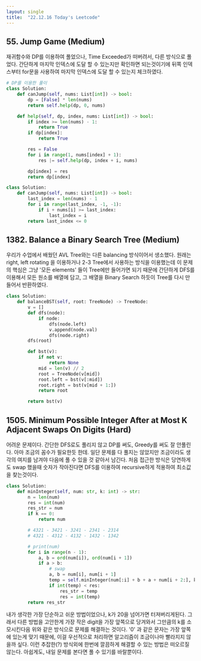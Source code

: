 ```yaml
---
layout: single
title:  "22.12.16 Today's Leetcode"
---
```



## 55. Jump Game (Medium)

재귀함수와 DP를 이용하여 풀었으나, Time Exceeded가 떠버려서, 다른 방식으로 풀었다. 간단하게 마지막 인덱스에 도달 할 수 있는지만 
확인하면 되는것이기에 뒤쪽 인덱스부터 for문을 사용하여 마지막 인덱스에 도달 할 수 있는지 체크하였다.

```python
# DP를 이용한 풀이
class Solution:
    def canJump(self, nums: List[int]) -> bool:
        dp = [False] * len(nums)
        return self.help(dp, 0, nums)

    def help(self, dp, index, nums: List[int]) -> bool:
        if index >= len(nums) - 1:
            return True
        if dp[index]:
            return True

        res = False        
        for i in range(1, nums[index] + 1):
            res |= self.help(dp, index + i, nums)

        dp[index] = res
        return dp[index]
```

```python
class Solution:
    def canJump(self, nums: List[int]) -> bool:
        last_index = len(nums) - 1
        for i in range(last_index, -1, -1):
            if i + nums[i] >= last_index:
                last_index = i
        return last_index <= 0
```

## 1382. Balance a Binary Search Tree (Medium)

우리가 수업에서 배웠던 AVL Tree와는 다른 balancing 방식이어서 생소했다.
원래는 right, left rotating 을 이용하거나 2-3 Tree에서 사용하는 방식을 이용했는데
이 문제의 핵심은 그냥 '모든 elements' 들이 Tree에만 들어가면 되기 때문에 간단하게 DFS를 이용해서 모든 원소를 배열에 담고,
그 배열을 Binary Search 하듯이 Tree를 다시 만들어서 반환하였다.

```python
class Solution:
	def balanceBST(self, root: TreeNode) -> TreeNode:
		v = []
		def dfs(node):
			if node:
				dfs(node.left)
				v.append(node.val)
				dfs(node.right)
		dfs(root)

		def bst(v):
			if not v:
				return None
			mid = len(v) // 2
			root = TreeNode(v[mid])
			root.left = bst(v[:mid])
			root.right = bst(v[mid + 1:])
			return root

		return bst(v)
```

## 1505. Minimum Possible Integer After at Most K Adjacent Swaps On Digits (Hard)

어려운 문제이다. 간단한 DFS로도 풀리지 않고 DP를 써도, Greedy를 써도 잘 안풀린다. 아마 조금의 꼼수가 필요한듯 한데.
일단 문제를 다 풀지는 않았지만 조금이라도 생각의 여지를 남겨야 다음에 풀 수 있을 것 같아서 남긴다.
처음 접근한 방식은 당연하게도 swap 했을때 숫자가 작아진다면 DFS를 이용하여 recursive하게 적용하여 최소값을 찾는것이다.

```python
class Solution:
    def minInteger(self, num: str, k: int) -> str:
        n = len(num)
        res = int(num)
        res_str = num
        if k == 0:
            return num

        # 4321 - 3421 - 3241 - 2341 - 2314
        # 4321 - 4312 - 4132 - 1432 - 1342

        # print(num)
        for i in range(n - 1):
            a, b = ord(num[i]), ord(num[i + 1])
            if a > b:
                # swap
                a, b = num[i], num[i + 1]
                temp = self.minInteger(num[:i] + b + a + num[i + 2:], k - 1)
                if int(temp) < res:
                    res_str = temp
                    res = int(temp)
        return res_str
```

내가 생각한 가장 단순하고 쉬운 방법이었으나, k가 20을 넘어가면 터져버리게된다. 
그래서 다른 방법을 고안한게 가장 작은 digit을 가장 앞쪽으로 당겨와서 그만큼의 k를 소모시킨다음 위와 같은 방식으로 문제를 해결하는 것이다.
'0' 과 같은 문자는 가장 앞쪽에 있는게 맞기 때문에, 이걸 우선적으로 처리하면 알고리즘이 조금이나마 빨라지지 않을까 싶다.
이런 추잡한(?) 방식외에 한번에 깔끔하게 해결할 수 있는 방법은 떠오르질 않는다. 아쉽게도, 내일 문제를 본다면 풀 수 있기를 바랄뿐이다.
